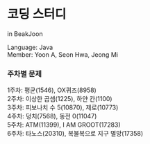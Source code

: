 # 코딩 스터디
in BeakJoon  
  
Language: Java  
Member: Yoon A, Seon Hwa, Jeong Mi  
  
### 주차별 문제
1주차: 평균(1546), OX퀴즈(8958)  
2주차: 이상한 곱셈(1225), 하얀 칸(1100)  
3주차: 피보나치 수 5(10870), 제로(10773)  
4주차: 덩치(7568), 동전 0(11047)  
5주차: ATM(11399), I AM GROOT(17283)  
6주차: 타노스(20310), 복불복으로 지구 멸망(17358)  